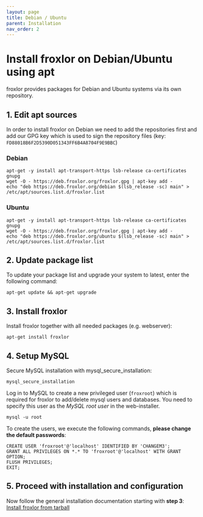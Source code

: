 ```yaml
---
layout: page
title: Debian / Ubuntu
parent: Installation
nav_order: 2
---
```


# Install froxlor on Debian/Ubuntu using apt

froxlor provides packages for Debian and Ubuntu systems via its own repository.

## 1. Edit apt sources

In order to install froxlor on Debian we need to add the repositories first and add our GPG key which is used to sign the repository files (key: `FD88018B6F2D5390D051343FF6B4A8704F9E9BBC`)

### Debian
````shell
apt-get -y install apt-transport-https lsb-release ca-certificates gnupg
wget -O - https://deb.froxlor.org/froxlor.gpg | apt-key add -
echo "deb https://deb.froxlor.org/debian $(lsb_release -sc) main" > /etc/apt/sources.list.d/froxlor.list
````

### Ubuntu
````shell
apt-get -y install apt-transport-https lsb-release ca-certificates gnupg
wget -O - https://deb.froxlor.org/froxlor.gpg | apt-key add -
echo "deb https://deb.froxlor.org/ubuntu $(lsb_release -sc) main" > /etc/apt/sources.list.d/froxlor.list
````

## 2. Update package list

To update your package list and upgrade your system to latest, enter the following command:

````shell
apt-get update && apt-get upgrade
````

## 3. Install froxlor

Install froxlor together with all needed packages (e.g. webserver):

````shell
apt-get install froxlor
````

## 4. Setup MySQL

Secure MySQL installation with mysql_secure_installation:

````
mysql_secure_installation
````

Log in to MySQL to create a new privileged user (`froxroot`) which is required for froxlor to add/delete mysql users and databases. You need to specify this user as the _MySQL root user_ in the web-installer.

````
mysql -u root
````

To create the users, we execute the following commands, **please change the default passwords**:

````
CREATE USER 'froxroot'@'localhost' IDENTIFIED BY 'CHANGEM3';
GRANT ALL PRIVILEGES ON *.* TO 'froxroot'@'localhost' WITH GRANT OPTION;
FLUSH PRIVILEGES;
EXIT;
````

## 5. Proceed with installation and configuration

Now follow the general installation documentation starting with **step 3**: [Install froxlor from tarball](/general/installation/tarball.html#3-installation-via-web-installer)
